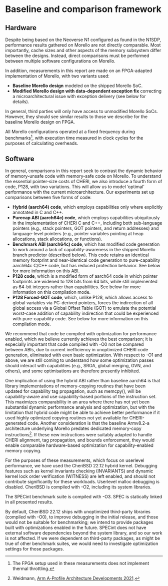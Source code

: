 # Baseline and comparison framework

## Hardware

Despite being based on the Neoverse N1 configured as found in the N1SDP,
performance results gathered on Morello are not directly comparable.
Most importantly, cache sizes and other aspects of the memory subsystem differ
between the designs.
Instead, direct comparisons must be performed between multiple software
configurations on Morello.

In addition, measurements in this report are made on an FPGA-adapted
implementation of Morello, with two variants used:

* **Baseline Morello design** modeled on the shipped Morello SoC.
* **Modified Morello design with data-dependent exception fix** correcting a
  microarchitectural issue with exception delivery (see below for details).

In general, third parties will only have access to unmodified Morello SoCs.
However, they should see similar results to those we describe for the baseline
Morello design on FPGA.

All Morello configurations operated at a fixed frequency during
benchmarks[^1], with execution time measured in clock cycles for the purposes
of calculating overheads.

## Software

In general, comparisons in this report seek to contrast the dynamic behavior
of memory-unsafe code with memory-safe code on Morello.
To understand the essential pointer-size costs of CHERI, we also introduce a
fourth form of code, P128, with two variations.
This will allow us to model ‘optimal’ performance with the current
microarchitecture.
Our experiments set up comparisons between five forms of code:

* **Hybrid (aarch64) code**, which employs capabilities only where explicitly
  annotated in C and C++.
* **Purecap ABI (aarch64c) code**, which employs capabilities ubiquitously in
  the implementation of CHERI C and C++, including both sub-language pointers
  (e.g., stack pointers, GOT pointers, and return addresses) and
  language-level pointers (e.g., pointer variables pointing at heap
  allocations, stack allocations, or functions).
* **Benchmark ABI (aarch64c) code**, which has modified code generation to
  work around a lack of capability-awareness in the shipped Morello branch
  predictor (described below).
  This code retains an identical memory footprint and near-identical code
  generation to pure-capability aarch64c C/C++ code, but has reduced
  protection behavior.
  See below for more information on this ABI.
* **P128 code**, which is a modified form of aarch64 code in which pointer
  footprints are widened to 128 bits from 64 bits, while still implemented as
  64-bit integers rather than capabilities.
  See below for more information on this compilation mode.
* **P128 Forced-GOT code**, which, unlike P128, which allows access to global
  variables via PC-derived pointers, forces the indirection of all global
  access via a Global Offset Table (GOT) to emulate the potential worst-case
  addition of capability indirection that could be experienced with
  pure-capability code. See below for more information on this compilation
  mode.

We recommend that code be compiled with optimization for performance enabled,
which we believe currently achieves the best comparison; it is especially
important that code compiled with -O0 not be compared between ABIs, due to
current inefficiency in unoptimized CHERI code generation, eliminated with
even basic optimization.
With respect to -O1 and above, we are still coming to understand how some
optimization passes should interact with capabilities (e.g., SROA, global
merging, GVN, and others), and some optimisations are therefore presently
inhibited.

One implication of using the hybrid ABI rather than baseline aarch64 is that
library implementations of memory-copying routines that have been updated for
capability tag propagation, such as memcpy(), will be capability-aware and use
capability-based portions of the instruction set.
This maximizes comparability in an area where there has not yet been
substantial dynamic performance analysis and optimization, but with the
limitation that hybrid code might be able to achieve better performance if it
used highly optimized copying routines not yet available for CHERI-generated
code.
Another consideration is that the baseline Armv8.2-a architecture underlying
Morello predates dedicated memory-copy instructions[^2].
If these new instructions were suitably adapted to handle CHERI alignment, tag
propagation, and bounds enforcement, they would enable comparable
hardware-based optimization for capability-enabled memory copying.

For the purposes of these measurements, which focus on userlevel performance,
we have used the CheriBSD 22.12 hybrid kernel.
Debugging features such as kernel invariants checking (INVARIANTS) and dynamic
kernel lock order verification (WITNESS) are left enabled, and should not
contribute significantly for these workloads.
Userlevel malloc debugging is disabled. CheriBSD is compiled with -O2,
including its system libraries.

The SPECint benchmark suite is compiled with -O3. SPEC is statically linked in
all presented results.

By default, CheriBSD 22.12 ships with unoptimized third-party libraries (compiled with -O0), to improve debugging in the initial release, and those would not be suitable for benchmarking; we intend to provide packages built with optimizations enabled in the future. SPECint does not have external software dependencies beyond the system library, and so our work is not affected. If we were dependent on third-party packages, as might be true of other benchmark suites, we would need to investigate optimization settings for those packages. 

[^1]: The FPGA setup used in these measurements does not implement thermal
throttling.

[^2]: Weidmann, [Arm A-Profile Architecture Developments
2021](https://community.arm.com/arm-community-blogs/b/architectures-and-processors-blog/posts/arm-a-profile-architecture-developments-2021).
